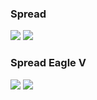 ### Spread
![](http://x.imagefapusercontent.com/u/Mr_Dean/7325261/84058137/1471196.jpg)
![](http://x.imagefapusercontent.com/u/Mr_Dean/7325261/7141764/63190_15big.jpg)
### Spread Eagle V
![](http://x.imagefapusercontent.com/u/pic1960/7326033/1552811144/2.jpg)
![](http://x.imagefapusercontent.com/u/pic1960/7326033/622826717/7.jpg)
